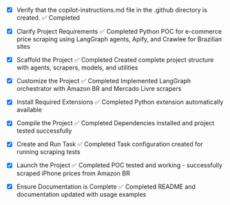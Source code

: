 <!-- Use this file to provide workspace-specific custom instructions to Copilot. For more details, visit https://code.visualstudio.com/docs/copilot/copilot-customization#_use-a-githubcopilotinstructionsmd-file -->
- [x] Verify that the copilot-instructions.md file in the .github directory is created. ✅ Completed

- [x] Clarify Project Requirements ✅ Completed
	Python POC for e-commerce price scraping using LangGraph agents, Apify, and Crawlee for Brazilian sites

- [x] Scaffold the Project ✅ Completed
	Created complete project structure with agents, scrapers, models, and utilities

- [x] Customize the Project ✅ Completed
	Implemented LangGraph orchestrator with Amazon BR and Mercado Livre scrapers

- [x] Install Required Extensions ✅ Completed
	Python extension automatically available

- [x] Compile the Project ✅ Completed
	Dependencies installed and project tested successfully

- [x] Create and Run Task ✅ Completed
	Task configuration created for running scraping tests

- [x] Launch the Project ✅ Completed
	POC tested and working - successfully scraped iPhone prices from Amazon BR

- [x] Ensure Documentation is Complete ✅ Completed
	README and documentation updated with usage examples
